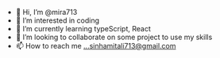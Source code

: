 - 👋 Hi, I’m @mira713
- 👀 I’m interested in coding
- 🌱 I’m currently learning typeScript, React
- 💞️ I’m looking to collaborate on some project to use my skills
- 📫 How to reach me ...sinhamitali713@gmail.com

<!---
mira713/mira713 is a ✨ special ✨ repository because its `README.md` (this file) appears on your GitHub profile.
You can click the Preview link to take a look at your changes.
--->
